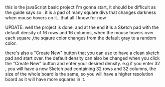 this is the javaScript basic project I'm gonna start, it should be difficult as the guide says so .
it is a pad of many square divs that changes darkness when mouse hovers on it.. that all I know for now

UPDATE:
well the project is done, and at the end it is a Sketch pad with the default density of 16 rows and 16 columns, 
when the mouse hovers over each square ,the sqaure color changes from the default gray to a random color.

there's also a "Create New" button that you can use to have a clean sketch pad and start over.
the default density can also be changed when you click the "Create New" button and enter your desired density.
e.g if you enter 32 , you will have a new Sketch pad containing 32 rows and 32 columns, the size of the whole board is the same, so you will have a higher resolution board as it will have more squares in it.

